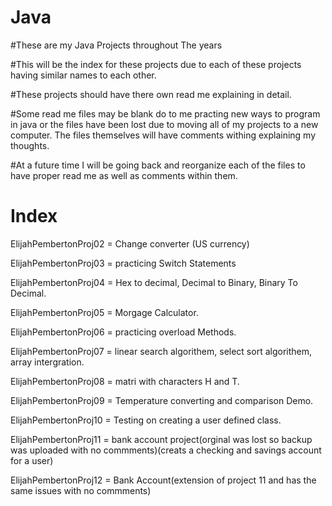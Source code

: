 # Java

#These are my Java Projects throughout The years

#This will be the index for these projects due to each of these projects having similar names to each other.

#These projects should have there own read me explaining in detail.

#Some read me files may be blank do to me practing new ways to program in java or the files have been lost due to moving all of my projects to a new computer. The files themselves will have comments withing explaining my thoughts.

#At a future time I will be going back and reorganize each of the files to have proper read me as well as comments within them.


# Index

ElijahPembertonProj02 = Change converter (US currency)

ElijahPembertonProj03 = practicing Switch Statements

ElijahPembertonProj04 = Hex to decimal, Decimal to Binary, Binary To Decimal.

ElijahPembertonProj05 = Morgage Calculator.

ElijahPembertonProj06 = practicing overload Methods.

ElijahPembertonProj07 = linear search algorithem, select sort algorithem, array intergration.

ElijahPembertonProj08 = matri with characters H and T.

ElijahPembertonProj09 = Temperature converting and comparison Demo.

ElijahPembertonProj10 = Testing on creating a user defined class.

ElijahPembertonProj11 = bank account project(orginal was lost so backup was uploaded with no commments)(creats a checking and savings account for a user)

ElijahPembertonProj12 =  Bank Account(extension of project 11 and has the same issues with no commments)
